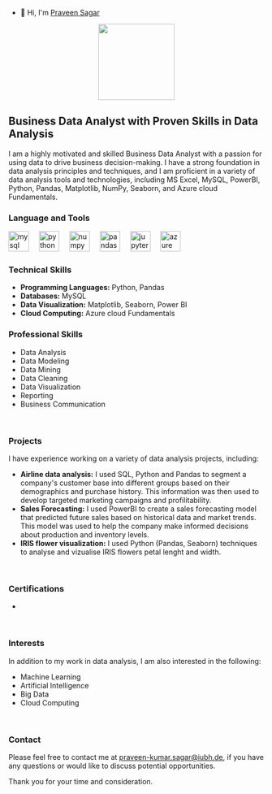 - 👋 Hi, I'm [Praveen Sagar](https://github.com/[your-github-username])

<div align="center">
  <img height="150" src="https://camo.githubusercontent.com/62da68eb62b1e5f175f7d1f0191dd89a653d7908feb22d37d4a0ab07365d6791/68747470733a2f2f6d656469612e67697068792e636f6d2f6d656469612f4d3967624264396e6244724f5475314d71782f67697068792e676966"  />
</div>

###


## Business Data Analyst with Proven Skills in Data Analysis

I am a highly motivated and skilled Business Data Analyst with a passion for using data to drive business decision-making. I have a strong foundation in data analysis principles and techniques, and I am proficient in a variety of data analysis tools and technologies, including MS Excel, MySQL, PowerBI, Python, Pandas, Matplotlib, NumPy, Seaborn, and Azure cloud Fundamentals.


### Language and Tools

<div align="left">
  <img src="https://cdn.jsdelivr.net/gh/devicons/devicon/icons/mysql/mysql-original.svg" height="40" alt="mysql logo"  />
  <img width="12" />
  <img src="https://cdn.jsdelivr.net/gh/devicons/devicon/icons/python/python-original.svg" height="40" alt="python logo"  />
  <img width="12" />
  <img src="https://cdn.jsdelivr.net/gh/devicons/devicon/icons/numpy/numpy-original.svg" height="40" alt="numpy logo"  />
  <img width="12" />
  <img src="https://cdn.jsdelivr.net/gh/devicons/devicon/icons/pandas/pandas-original.svg" height="40" alt="pandas logo"  />
  <img width="12" />
  <img src="https://cdn.jsdelivr.net/gh/devicons/devicon/icons/jupyter/jupyter-original.svg" height="40" alt="jupyter logo"  />
  <img width="12" />
  <img src="https://cdn.jsdelivr.net/gh/devicons/devicon/icons/azure/azure-original.svg" height="40" alt="azure logo"  />
</div>

###

### Technical Skills

* **Programming Languages:** Python, Pandas
* **Databases:** MySQL
* **Data Visualization:** Matplotlib, Seaborn, Power BI
* **Cloud Computing:** Azure cloud Fundamentals

### Professional Skills

* Data Analysis
* Data Modeling
* Data Mining
* Data Cleaning
* Data Visualization
* Reporting
* Business Communication

<br>

### Projects

I have experience working on a variety of data analysis projects, including:

* **Airline data analysis:** I used SQL, Python and Pandas to segment a company's customer base into different groups based on their demographics and purchase history. This information was then used to develop targeted marketing campaigns and profilitability.
* **Sales Forecasting:** I used PowerBI to create a sales forecasting model that predicted future sales based on historical data and market trends. This model was used to help the company make informed decisions about production and inventory levels.
* **IRIS flower visualization:** I used Python (Pandas, Seaborn) techniques to analyse and vizualise IRIS flowers petal lenght and width. 

<br>

### Certifications

* 

<br>

### Interests

In addition to my work in data analysis, I am also interested in the following:

* Machine Learning
* Artificial Intelligence
* Big Data
* Cloud Computing

<br>

### Contact

Please feel free to contact me at praveen-kumar.sagar@iubh.de, if you have any questions or would like to discuss potential opportunities.

Thank you for your time and consideration.

